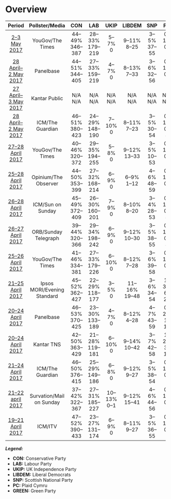 # Overview

| Period | Pollster/Media | CON | LAB | UKIP | LIBDEM | SNP | PC | GREEN |
|:------:|:--------------:|:---:|:---:|:----:|:------:|:---:|:--:|:-----:|
| [2–3 May 2017](2017-05-03-YouGov.html) | YouGov/The Times | 44–49% 346–387 | 28–33% 179–219 | 5–7% <br> 0 | 9–11% 8–25 | 3–5% 37–55 | 0–1% 0–5 | 1–3% 0–1 |
| [28 April–2 May 2017](2017-05-02-Panelbase.html) | Panelbase | 44–51% 344–405 | 27–33% 159–219 | 4–7% <br> 0 | 8–13% 7–33 | 3–6% 32–56 | 0–1% 0–7 | 1–4% 0–1 |
| [27 April–3 May 2017](2017-05-02-Kantar.html) | Kantar Public | N/A N/A | N/A N/A | N/A <br> N/A | N/A N/A | N/A N/A | N/A N/A | N/A N/A |
| [28 April–2 May 2017](2017-05-02-ICM.html) | ICM/The Guardian | 46–51% 380–423 | 24–29% 148–190 | 7–10% <br> 0 | 8–11% 7–23 | 3–5% 30–54 | 0–1% 0–4 | 2–4% 0–2 |
| [27–28 April 2017](2017-04-28-YouGov.html) | YouGov/The Times | 40–46% 320–372 | 29–35% 194–255 | 5–8% <br> 0 | 9–12% 13–33 | 3–5% 10–53 | 0–1% 0–5 | 1–3% 0–1 |
| [25–28 April 2017](2017-04-28-Opinium.html) | Opinium/The Observer | 44–50% 353–399 | 27–32% 168–214 | 6–9% <br> 0 | 6–9% 1–12 | 4–6% 48–59 | 0–1% 0–7 | 2–4% 0–1 |
| [26–28 April 2017](2017-04-28-ICM.html) | ICM/Sun on Sunday | 45–49% 372–409 | 26–30% 160–201 | 7–9% <br> 0 | 8–10% 8–20 | 3–4% 28–53 | 0–1% 0–4 | 3–5% 1–2 |
| [26–27 April 2017](2017-04-27-ORB.html) | ORB/Sunday Telegraph | 39–44% 320–366 | 29–34% 198–242 | 6–9% <br> 0 | 9–12% 10–30 | 3–5% 38–55 | 0–1% 0–4 | N/A N/A |
| [25–26 April 2017](2017-04-26-YouGov.html) | YouGov/The Times | 41–46% 334–381 | 27–33% 179–226 | 6–10% <br> 0 | 8–12% 7–28 | 3–6% 39–58 | 0–1% 0–7 | 2–4% 0–1 |
| [21–25 April 2017](2017-04-25-Ipsos-MORI.html) | Ipsos MORI/Evening Standard | 45–52% 362–427 | 22–29% 118–177 | 3–5% <br> 0 | 11–16% 19–48 | 3–6% 34–54 | 1–3% 6–25 | 1–2% 0 |
| [20–24 April 2017](2017-04-24-Panelbase.html) | Panelbase | 46–53% 370–425 | 23–30% 133–189 | 4–7% <br> 0 | 8–12% 4–28 | 4–7% 43–59 | 0–2% 1–12 | 2–4% 0–2 |
| [20–24 April 2017](2017-04-24-Kantar-TNS.html) | Kantar TNS | 42–50% 363–429 | 21–28% 119–181 | 6–10% <br> 0 | 9–14% 10–42 | 3–7% 42–58 | 1–2% 3–15 | 3–6% 1–2 |
| [21–24 April 2017](2017-04-24-ICM.html) | ICM/The Guardian | 46–50% 376–415 | 25–29% 149–186 | 6–8% <br> 0 | 9–12% 9–27 | 3–5% 38–54 | 0–1% 0–7 | 2–4% 0–1 |
| [21–22 april 2017](2017-04-22-Survation.html) | Survation/Mail on Sunday | 37–42% 322–367 | 27–31% 185–227 | 10–13% <br> 0–1 | 9–12% 15–41 | 4–6% 44–56 | 0–1% 0–7 | 2–3% 0–1 |
| [19–21 April 2017](2017-04-21-ICM.html) | ICM/ITV | 47–52% 390–433 | 23–27% 131–174 | 6–9% <br> 0 | 8–11% 9–27 | 3–5% 36–55 | 0–1% 0–7 | 3–4% 0–2 |

***Legend:***
+ **CON:** Conservative Party
+ **LAB:** Labour Party
+ **UKIP:** UK Independence Party
+ **LIBDEM:** Liberal Democrats
+ **SNP:** Scottish National Party
+ **PC:** Plaid Cymru
+ **GREEN:** Green Party

